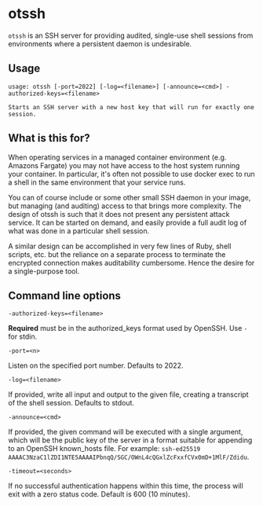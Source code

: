 # otssh

`otssh` is an SSH server for providing audited, single-use shell sessions from environments where a persistent daemon is undesirable.

## Usage

```
usage: otssh [-port=2022] [-log=<filename>] [-announce=<cmd>] -authorized-keys=<filename>

Starts an SSH server with a new host key that will run for exactly one session.
```

## What is this for?

When operating services in a managed container environment (e.g. Amazons Fargate) you may not have access to the host system running your container. In particular, it's often not possible to use docker exec to run a shell in the same environment that your service runs.

You can of course include or some other small SSH daemon in your image, but managing (and auditing) access to that brings more complexity. The design of otssh is such that it does not present any persistent attack service. It can be started on demand, and easily provide a full audit log of what was done in a particular shell session.

A similar design can be accomplished in very few lines of Ruby, shell scripts, etc. but the reliance on a separate process to terminate the encrypted connection makes auditability cumbersome. Hence the desire for a single-purpose tool.

## Command line options

`-authorized-keys=<filename>`

**Required** must be in the authorized_keys format used by OpenSSH. Use `-` for stdin.

`-port=<n>`

Listen on the specified port number. Defaults to 2022.

`-log=<filename>`

If provided, write all input and output to the given file, creating a transcript of the shell session. Defaults to stdout.

`-announce=<cmd>`

If provided, the given command will be executed with a single argument, which will be the public key of the server in a format suitable for appending to an OpenSSH known_hosts file. For example: `ssh-ed25519 AAAAC3NzaC1lZDI1NTE5AAAAIPbnqQ/SGC/OWnL4cQGxlZcFxxfCVx0mD+1MlF/Zdidu`.

`-timeout=<seconds>`

If no successful authentication happens within this time, the process will exit with a zero status code. Default is 600 (10 minutes).
